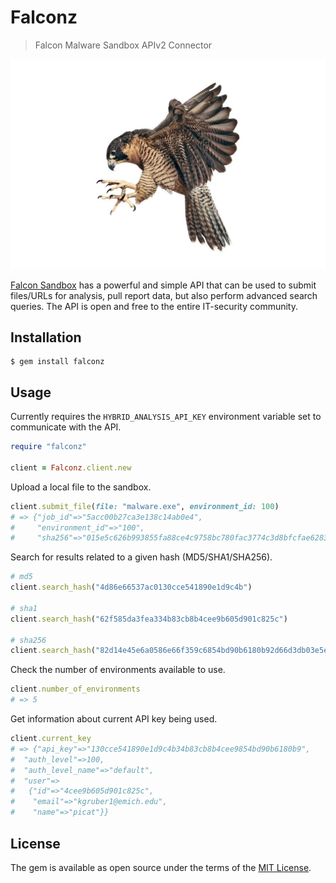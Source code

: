 # Falconz
> Falcon Malware Sandbox APIv2 Connector

<p align="center">
  <img alt="i like birds" src="falcon.jpg"/>
<p>

[Falcon Sandbox](https://www.hybrid-analysis.com/docs/api/v2) has a powerful and simple API that can be used to submit files/URLs for analysis, pull report data, but also perform advanced search queries. The API is open and free to the entire IT-security community.

## Installation

    $ gem install falconz

## Usage

Currently requires the `HYBRID_ANALYSIS_API_KEY` environment variable set to communicate with the API.

```ruby
require "falconz"

client = Falconz.client.new
```

Upload a local file to the sandbox.
```ruby
client.submit_file(file: "malware.exe", environment_id: 100)
# => {"job_id"=>"5acc00b27ca3e138c14ab0e4",
#     "environment_id"=>"100",
#     "sha256"=>"015e5c626b993855fa88ce4c9758bc780fac3774c3d8bfcfae62833affc31e00"}
```

Search for results related to a given hash (MD5/SHA1/SHA256).
```ruby
# md5
client.search_hash("4d86e66537ac0130cce541890e1d9c4b")

# sha1
client.search_hash("62f585da3fea334b83cb8b4cee9b605d901c825c")

# sha256
client.search_hash("82d14e45e6a0586e66f359c6854bd90b6180b92d66d3db03e5e85234edfdcc04")
```

Check the number of environments available to use.
```ruby
client.number_of_environments
# => 5
```

Get information about current API key being used.
```ruby
client.current_key
# => {"api_key"=>"130cce541890e1d9c4b34b83cb8b4cee9854bd90b6180b9",
#  "auth_level"=>100,
#  "auth_level_name"=>"default",
#  "user"=>
#   {"id"=>"4cee9b605d901c825c",
#    "email"=>"kgruber1@emich.edu",
#    "name"=>"picat"}}
```

## License

The gem is available as open source under the terms of the [MIT License](https://opensource.org/licenses/MIT).
